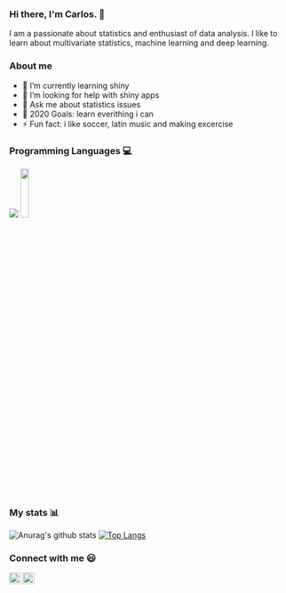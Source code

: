 ### Hi there, I'm Carlos. 👋

I am a passionate about statistics and enthusiast of data analysis. I like to learn about multivariate statistics, machine learning and deep learning.

### About me 
- 🌱 I’m currently learning shiny
- 🤔 I’m looking for help with shiny apps
- 💬 Ask me about statistics issues
- 🥅 2020 Goals: learn everithing i can
- ⚡ Fun fact: i like soccer, latin music and making excercise

### Programming Languages 💻
<img src="https://img.icons8.com/color/144/000000/python.png"/>  <img src="https://www.r-project.org/logo/Rlogo.svg"  width="17%" height="15%">


### My stats 📊
<!--- 
To visualize stats visit: https://github.com/anuraghazra/github-readme-stats 
--->
![Anurag's github stats](https://github-readme-stats.vercel.app/api?username=carlostorrescubila&show_icons=true)
[![Top Langs](https://github-readme-stats.vercel.app/api/top-langs/?username=carlostorrescubila)](https://github.com/anuraghazra/github-readme-stats)


### Connect with me 😃
<a href="https://www.linkedin.com/in/carlos-alfredo-torres-cubilla/">
  <img align="left" alt="Linkdin" width="21px" src="https://firebasestorage.googleapis.com/v0/b/github--images.appspot.com/o/Github%20images%2Flinkedin.svg?alt=media&token=0e662ab8-db11-475a-9c43-18d89bcdfde0" />
</a>
<a href="https://twitter.com/carlos_tc22">
  <img align="left" alt="Twitter" width="21px" src="https://firebasestorage.googleapis.com/v0/b/github--images.appspot.com/o/Github%20images%2Ftwitter.svg?alt=media&token=0e4ffc45-d873-47ee-b08c-9b98b4fe66cf" />
